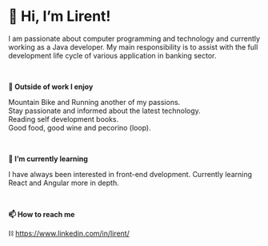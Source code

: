 # 👋 Hi, I’m Lirent!
I am passionate about computer programming and technology and currently working as a Java developer. My main responsibility is to assist with the full development life cycle of various application in banking sector. 
<p>&nbsp;</p>  

**👀 Outside of work I enjoy**

Mountain Bike and Running another of my passions.\
Stay passionate and informed about the latest technology.\
Reading self development books.\
Good food, good wine and pecorino (loop). 
<p>&nbsp;</p>  

**🌱 I’m currently learning**

I have always been interested in front-end dvelopment. Currently learning React and Angular more in depth.

<p>&nbsp;</p>  

**📫 How to reach me**

⛓ https://www.linkedin.com/in/lirent/


<!---
lirent/lirent is a ✨ special ✨ repository because its `README.md` (this file) appears on your GitHub profile.
You can click the Preview link to take a look at your changes.
--->
